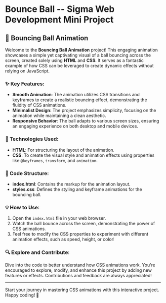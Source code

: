 # **Bounce Ball** -- Sigma Web Development Mini Project

## **🎾 Bouncing Ball Animation**

Welcome to the **Bouncing Ball Animation** project! This engaging animation showcases a simple yet captivating visual of a ball bouncing across the screen, created solely using **HTML** and **CSS**. It serves as a fantastic example of how CSS can be leveraged to create dynamic effects without relying on JavaScript.

### **✨ Key Features:**
- **Smooth Animation**: The animation utilizes CSS transitions and keyframes to create a realistic bouncing effect, demonstrating the fluidity of CSS animations.
- **Minimalist Design**: The project emphasizes simplicity, focusing on the animation while maintaining a clean aesthetic.
- **Responsive Behavior**: The ball adapts to various screen sizes, ensuring an engaging experience on both desktop and mobile devices.

### **🔧 Technologies Used:**
- **HTML**: For structuring the layout of the animation.
- **CSS**: To create the visual style and animation effects using properties like `@keyframes`, `transform`, and `animation`.

### **📂 Code Structure:**
- **index.html**: Contains the markup for the animation layout.
- **styles.css**: Defines the styling and keyframe animations for the bouncing ball.

### **💡 How to Use:**
1. Open the `index.html` file in your web browser.
2. Watch the ball bounce across the screen, demonstrating the power of CSS animations.
3. Feel free to modify the CSS properties to experiment with different animation effects, such as speed, height, or color!

### **🔍 Explore and Contribute:**
Dive into the code to better understand how CSS animations work. You're encouraged to explore, modify, and enhance this project by adding new features or effects. Contributions and feedback are always appreciated!

---

Start your journey in mastering CSS animations with this interactive project. Happy coding! 🎉

